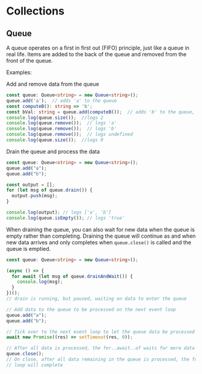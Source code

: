 # Collections

## Queue

A queue operates on a first in first out (FIFO) principle, just like a queue in
real life. Items are added to the back of the queue and removed from the front
of the queue.

Examples:

Add and remove data from the queue

```ts
const queue: Queue<string> = new Queue<string>();
queue.add('a');  // adds 'a' to the queue
const computeB(): string => 'b';
const bVal: string = queue.add(computeB());  // adds 'b' to the queue, sets bVal = 'b'
console.log(queue.size());  //logs 2
console.log(queue.remove());  // logs 'a'
console.log(queue.remove());  // logs 'b'
console.log(queue.remove());  // logs undefined
console.log(queue.size());  //logs 0
```

Drain the queue and process the data

```ts
const queue: Queue<string> = new Queue<string>();
queue.add("a");
queue.add("b");

const output = [];
for (let msg of queue.drain()) {
  output.push(msg);
}

console.log(output); // logs ['a', 'b']
console.log(queue.isEmpty()); // logs 'true'
```

When draining the queue, you can also wait for new data when the queue is empty
rather than completing. Draining the queue will continue as and when new data
arrives and only completes when `queue.close()` is called and the queue is
emptied.

```ts
const queue: Queue<string> = new Queue<string>();

(async () => {
  for await (let msg of queue.drainAndWait()) {
    console.log(msg);
  }
})();
// drain is running, but paused, waiting on data to enter the queue

// Add data to the queue to be processed on the next event loop
queue.add("a");
queue.add("b");

// Tick over to the next event loop to let the queue data be processed
await new Promise((res) => setTimeout(res, 0));

// After all data is processed, the for..await..of waits for more data in the queue
queue.close();
// On close, after all data remaining in the queue is processed, the for..await..of
// loop will complete
```
